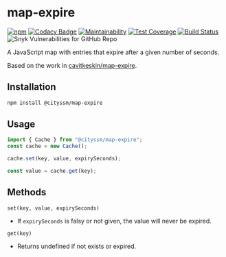 # map-expire

[![npm](https://img.shields.io/npm/v/@cityssm/map-expire)](https://www.npmjs.com/package/@cityssm/map-expire) [![Codacy Badge](https://img.shields.io/codacy/grade/cf6937317a1544c08dcddbf7e5a1a944)](https://app.codacy.com/gh/cityssm/map-expire) [![Maintainability](https://img.shields.io/codeclimate/maintainability/cityssm/map-expire)](https://codeclimate.com/github/cityssm/map-expire/maintainability) [![Test Coverage](https://img.shields.io/codeclimate/coverage/cityssm/map-expire)](https://codeclimate.com/github/cityssm/map-expire/test_coverage) [![Build Status](https://img.shields.io/travis/cityssm/map-expire)](https://travis-ci.com/cityssm/map-expire) ![Snyk Vulnerabilities for GitHub Repo](https://img.shields.io/snyk/vulnerabilities/github/cityssm/map-expire)

A JavaScript map with entries that expire after a given number of seconds.

Based on the work in
[cavitkeskin/map-expire](https://github.com/cavitkeskin/map-expire).

## Installation

```bash
npm install @cityssm/map-expire
```

## Usage

```javascript
import { Cache } from "@cityssm/map-expire";
const cache = new Cache();

cache.set(key, value, expirySeconds);

const value = cache.get(key);
```

## Methods

`set(key, value, expirySeconds)`

-   If `expirySeconds` is falsy or not given, the value will never be expired.

`get(key)`

-   Returns undefined if not exists or expired.
